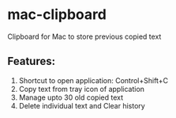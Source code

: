 # mac-clipboard
Clipboard for Mac to store previous copied text

## Features:

1. Shortcut to open application: Control+Shift+C
2. Copy text from tray icon of application
3. Manage upto 30 old copied text
4. Delete individual text and Clear history
